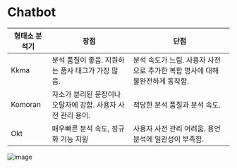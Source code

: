 # Chatbot

|형태소 분석기|장점|단점|
|------|---|---|
|Kkma|분석 품질이 좋음. 지원하는 품사 태그가 가장 많음.|분석 속도가 느림. 사용자 사전으로 추가한 복합 명사에 대해 불완전하게 동작함.|
|Komoran|자소가 분리된 문장이나 오탈자에 강함. 사용자 사전 관리 용이.|적당한 분석 품질과 분석 속도.|
|Okt|매우빠른 분석 속도, 정규화 기능 지원|사용자 사전 관리 어려움. 용언 분석에 일관성이 부족함.|

![image](https://user-images.githubusercontent.com/66376774/147952348-e05b9e10-0e09-44b3-88b7-b9b2ad1197b5.png)
